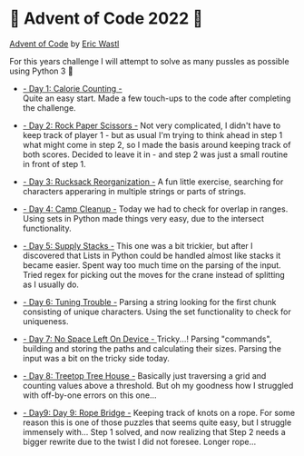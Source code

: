 # :christmas_tree: Advent of Code 2022 :christmas_tree:
[Advent of Code](https://adventofcode.com/2022) by [Eric Wastl](http://was.tl)

For this years challenge I will attempt to solve as many pussles as possible using Python 3 :snake:

- [- Day 1: Calorie Counting -](./day01)  
Quite an easy start. Made a few touch-ups to the code after completing the challenge.

- [- Day 2: Rock Paper Scissors -](./day02)
Not very complicated, I didn't have to keep track of player 1 - but as usual I'm trying to think ahead in step 1 what might come in step 2, so I made the basis around keeping track of both scores. Decided to leave it in - and step 2 was just a small routine in front of step 1.

- [- Day 3: Rucksack Reorganization -](./day03)
A fun little exercise, searching for characters apperaring in multiple strings or parts of strings.

- [- Day 4: Camp Cleanup -](./day04)
Today we had to check for overlap in ranges. Using sets in Python made things very easy, due to the intersect functionality.

- [- Day 5: Supply Stacks -](./day05)
This one was a bit trickier, but after I discovered that Lists in Python could be handled almost like stacks it became easier. Spent way too much time on the parsing of the input. Tried regex for picking out the moves for the crane instead of splitting as I usually do.

- [- Day 6: Tuning Trouble -](./day06)
Parsing a string looking for the first chunk consisting of unique characters. Using the set functionality to check for uniqueness.

- [- Day 7: No Space Left On Device - ](./day07)
Tricky...!  Parsing "commands", building and storing the paths and calculating their sizes. Parsing the input was a bit on the tricky side today.

- [- Day 8: Treetop Tree House -](./day08)
Basically just traversing a grid and counting values above a threshold. But oh my goodness how I struggled with off-by-one errors on this one...

- [- Day9: Day 9: Rope Bridge -](./day09)
Keeping track of knots on a rope. For some reason this is one of those puzzles that seems quite easy, but I struggle immensely with... Step 1 solved, and now realizing that Step 2 needs a bigger rewrite due to the twist I did not foresee. Longer rope...